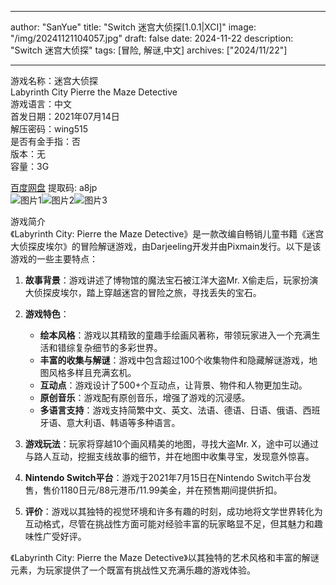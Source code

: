 
---
author: "SanYue"
title: "Switch 迷宫大侦探[1.0.1|XCI]"
image: "/img/20241121104057.jpg"
draft: false
date: 2024-11-22
description: "Switch 迷宫大侦探"
tags: [冒险, 解谜,中文]
archives: ["2024/11/22"]

---

游戏名称：迷宫大侦探   
Labyrinth City Pierre the Maze Detective    
游戏语言：中文  
首发日期：2021年07月14日  
解压密码：wing515  
是否有金手指：否  
版本：无   
容量：3G

[百度网盘](https://pan.baidu.com/s/1pUUvv7RMrUSK3FskpN6Axw) 提取码: a8jp  
![图片1](/img/0c9c3b.jpg)![图片2](/img/93b9c0.jpg)![图片3](/img/eb4b18.jpg)  

游戏简介  
《Labyrinth City: Pierre the Maze Detective》是一款改编自畅销儿童书籍《迷宫大侦探皮埃尔》的冒险解谜游戏，由Darjeeling开发并由Pixmain发行。以下是该游戏的一些主要特点：

1. **故事背景**：游戏讲述了博物馆的魔法宝石被江洋大盗Mr. X偷走后，玩家扮演大侦探皮埃尔，踏上穿越迷宫的冒险之旅，寻找丢失的宝石。

2. **游戏特色**：
   - **绘本风格**：游戏以其精致的童趣手绘画风著称，带领玩家进入一个充满生活和错综复杂细节的多彩世界。
   - **丰富的收集与解谜**：游戏中包含超过100个收集物件和隐藏解谜游戏，地图风格多样且充满玄机。
   - **互动点**：游戏设计了500+个互动点，让背景、物件和人物更加生动。
   - **原创音乐**：游戏配有原创音乐，增强了游戏的沉浸感。
   - **多语言支持**：游戏支持简繁中文、英文、法语、德语、日语、俄语、西班牙语、意大利语、韩语等多种语言。

3. **游戏玩法**：玩家将穿越10个画风精美的地图，寻找大盗Mr. X，途中可以通过与路人互动，挖掘支线故事的细节，并在地图中收集寻宝，发现意外惊喜。

4. **Nintendo Switch平台**：游戏于2021年7月15日在Nintendo Switch平台发售，售价1180日元/88元港币/11.99美金，并在预售期间提供折扣。

5. **评价**：游戏以其独特的视觉环境和许多有趣的时刻，成功地将文学世界转化为互动格式，尽管在挑战性方面可能对经验丰富的玩家略显不足，但其魅力和趣味性广受好评。

《Labyrinth City: Pierre the Maze Detective》以其独特的艺术风格和丰富的解谜元素，为玩家提供了一个既富有挑战性又充满乐趣的游戏体验。

